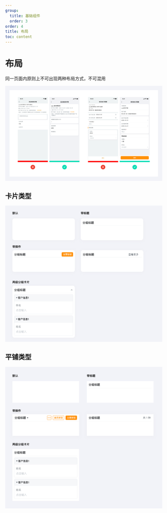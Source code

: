 ```yaml
---
group:
  title: 基础组件
  order: 3
order: 4
title: 布局
toc: content
---
```


# 布局

同一页面内原则上不可出现两种布局方式，不可混用

<img class="preview-img no-padding" src="./assets/images/layout/compare.png">

## 卡片类型

<img class="preview-img no-padding" src="./assets/images/layout/group.png">

## 平铺类型

<img class="preview-img no-padding" src="./assets/images/layout/tile.png">
